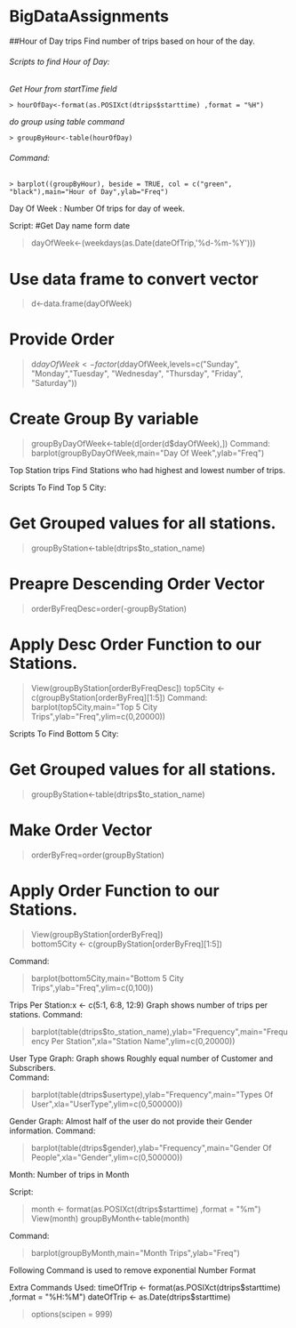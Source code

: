 # BigDataAssignments
##Hour of Day trips
Find number of trips based on hour of the day.

###### Scripts to find Hour of Day:
*Get Hour from startTime field*

`> hourOfDay<-format(as.POSIXct(dtrips$starttime) ,format = "%H")`

*do group using table command*

`> groupByHour<-table(hourOfDay)`

###### Command:
`> barplot((groupByHour), beside = TRUE, col = c("green", "black"),main="Hour of Day",ylab="Freq")`
 
 
Day Of Week :
Number Of trips for day of week.

Script:
#Get Day name form date
> dayOfWeek<-(weekdays(as.Date(dateOfTrip,'%d-%m-%Y')))
# Use data frame to convert vector  
> d<-data.frame(dayOfWeek)
# Provide Order
> d$dayOfWeek<-factor(d$dayOfWeek,levels=c("Sunday", "Monday","Tuesday", "Wednesday", "Thursday", "Friday", "Saturday"))
# Create Group By variable
> groupByDayOfWeek<-table(d[order(d$dayOfWeek),])
Command:
> barplot(groupByDayOfWeek,main="Day Of Week",ylab="Freq")

 
Top Station trips
Find Stations who had highest and lowest number of trips.

Scripts To Find Top 5 City:
# Get Grouped values for all stations.
> groupByStation←table(dtrips$to_station_name)

# Preapre Descending Order Vector 
>  orderByFreqDesc=order(-groupByStation)

# Apply Desc Order Function to our Stations.
> View(groupByStation[orderByFreqDesc])
> top5City <- c(groupByStation[orderByFreq][1:5])
Command:
> barplot(top5City,main="Top 5 City Trips",ylab="Freq",ylim=c(0,20000))

Scripts To Find Bottom 5 City:

# Get Grouped values for all stations.
> groupByStation←table(dtrips$to_station_name)

# Make Order Vector					
> orderByFreq=order(groupByStation)	
	
# Apply Order Function to our Stations.
> View(groupByStation[orderByFreq])		
> bottom5City <- c(groupByStation[orderByFreq][1:5])

Command:
> barplot(bottom5City,main="Bottom 5 City Trips",ylab="Freq",ylim=c(0,100))


Trips Per Station:x <- c(5:1, 6:8, 12:9)
Graph shows number of trips per stations.
Command:
> barplot(table(dtrips$to_station_name),ylab="Frequency",main="Frequency Per Station",xla="Station Name",ylim=c(0,20000))


User Type Graph:
Graph shows Roughly equal number of Customer and Subscribers.  
Command:
 > barplot(table(dtrips$usertype),ylab="Frequency",main="Types Of User",xla="UserType",ylim=c(0,500000))





Gender Graph:
Almost half of the user do not provide their Gender information.
Command:
> barplot(table(dtrips$gender),ylab="Frequency",main="Gender Of People",xla="Gender",ylim=c(0,500000))

 
Month:
Number of trips in Month

Script:
> month <- format(as.POSIXct(dtrips$starttime) ,format = "%m")
> View(month)
> groupByMonth<-table(month)

Command:
> barplot(groupByMonth,main="Month Trips",ylab="Freq")

 
 
Following Command is used to remove exponential Number Format  

Extra Commands Used:
timeOfTrip <- format(as.POSIXct(dtrips$starttime) ,format = "%H:%M")
dateOfTrip <- as.Date(dtrips$starttime)

> options(scipen = 999)
